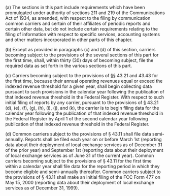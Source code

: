 (a) The sections in this part include requirements which have been promulgated under authority of sections 211 and 219 of the Communications Act of 1934, as amended, with respect to the filing by communication common carriers and certain of their affiliates of periodic reports and certain other data, but do not include certain requirements relating to the filing of information with respect to specific services, accounting systems and other matters incorporated in other parts of this chapter.

(b) Except as provided in paragraphs (c) and (d) of this section, carriers becoming subject to the provisions of the several sections of this part for the first time, shall, within thirty (30) days of becoming subject, file the required data as set forth in the various sections of this part.

(c) Carriers becoming subject to the provisions of §§ 43.21 and 43.43 for the first time, because their annual operating revenues equal or exceed the indexed revenue threshold for a given year, shall begin collecting data pursuant to such provisions in the calendar year following the publication of that indexed revenue threshold in the Federal Register. With respect to such initial filing of reports by any carrier, pursuant to the provisions of § 43.21 (d), (e), (f), (g), (h), (i), (j), and (k), the carrier is to begin filing data for the calendar year following the publication of that indexed revenue threshold in the Federal Register by April 1 of the second calendar year following publication of that indexed revenue threshold in the Federal Register.

(d) Common carriers subject to the provisions of § 43.11 shall file data semi-annually. Reports shall be filed each year on or before March 1st (reporting data about their deployment of local exchange services as of December 31 of the prior year) and September 1st (reporting data about their deployment of local exchange services as of June 31 of the current year). Common carriers becoming subject to the provisions of § 43.11 for the first time within a calendar year shall file data for the reporting period in which they become eligible and semi-annually thereafter. Common carriers subject to the provisions of § 43.11 shall make an initial filing of the FCC Form 477 on May 15, 2000 (reporting data about their deployment of local exchange services as of December 31, 1999).


